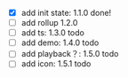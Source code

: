 - [x] add init state: 1.1.0 done!
- [ ] add rollup 1.2.0
- [ ] add ts: 1.3.0 todo
- [ ] add demo: 1.4.0 todo
- [ ] add playback？: 1.5.0 todo 
- [ ] add icon: 1.5.1 todo